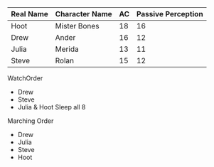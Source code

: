 | Real Name | Character Name | AC  | Passive Perception  |
|---|---|---|---|
| Hoot  | Mister Bones  | 18  | 16  |
| Drew  | Ander   | 16  | 12  |  
| Julia  | Merida  | 13  |  11 |
| Steve  | Rolan  | 15  | 12  |

WatchOrder
 * Drew
 * Steve
 * Julia & Hoot Sleep all 8

Marching Order
 * Drew
 * Julia
 * Steve
 * Hoot

